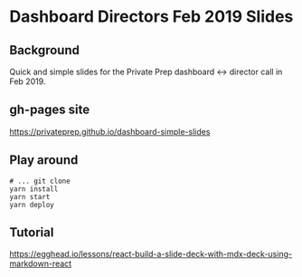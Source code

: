# Dashboard Directors Feb 2019 Slides

## Background

Quick and simple slides for the Private Prep dashboard <-> director call in Feb 2019.

## gh-pages site

https://privateprep.github.io/dashboard-simple-slides

## Play around

```
# ... git clone
yarn install
yarn start
yarn deploy
```

## Tutorial

https://egghead.io/lessons/react-build-a-slide-deck-with-mdx-deck-using-markdown-react

